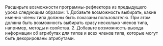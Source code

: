 Расширьте возможности программы-рефлектора из предыдущего урока следующим образом: 1. Добавьте возможность выбирать, какие именно члены типа должны быть показаны пользователю. При этом должна быть возможность выбирать сразу несколько членов типа, например, методы и свойства. 2. Добавьте возможность вывода информации об атрибутах для типов и всех членов типа, которые могут быть декорированы атрибутами. 
